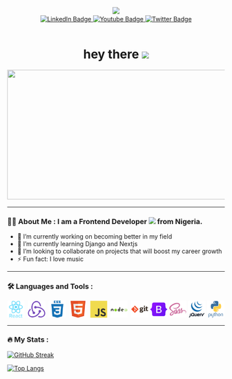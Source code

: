 <div id="header" align="center">
<img src="https://media.giphy.com/media/M9gbBd9nbDrOTu1Mqx/giphy.gif" width="100"/>
  <div id="badges">
  <a href="www.linkedin.com/in/plut0r">
    <img src="https://img.shields.io/badge/LinkedIn-blue?style=for-the-badge&logo=linkedin&logoColor=white" alt="LinkedIn Badge"/>
  </a>
  <a href="https://www.youtube.com/channel/UCDzLoDHZUhpRV6GnZKSvzYQ">
    <img src="https://img.shields.io/badge/YouTube-red?style=for-the-badge&logo=youtube&logoColor=white" alt="Youtube Badge"/>
  </a>
  <a href="https://twitter.com/Plut0r__">
    <img src="https://img.shields.io/badge/Twitter-blue?style=for-the-badge&logo=twitter&logoColor=white" alt="Twitter Badge"/>
  </a>
</div>
  <img src="https://komarev.com/ghpvc/?username=Plut0r&style=flat-square&color=blue" alt=""/>
  <h1>
  hey there
  <img src="https://media.giphy.com/media/hvRJCLFzcasrR4ia7z/giphy.gif" width="30px"/>
</h1>
</div>
<div align="center">
  <img src="https://media.giphy.com/media/dWesBcTLavkZuG35MI/giphy.gif" width="600" height="300"/>
</div>

---

### :woman_technologist: About Me : I am a Frontend Developer <img src="https://media.giphy.com/media/WUlplcMpOCEmTGBtBW/giphy.gif" width="30"> from Nigeria.
- 🔭 I’m currently working on becoming better in my field
- 🌱 I’m currently learning Django and Nextjs
- 👯 I’m looking to collaborate on projects that will boost my career growth
- ⚡ Fun fact: I love music 

---

### :hammer_and_wrench: Languages and Tools :
<div>
  <img src="https://github.com/devicons/devicon/blob/master/icons/react/react-original-wordmark.svg" title="React" alt="React" width="40" height="40"/>&nbsp;
  <img src="https://github.com/devicons/devicon/blob/master/icons/redux/redux-original.svg" title="Redux" alt="Redux " width="40" height="40"/>&nbsp;
  <img src="https://github.com/devicons/devicon/blob/master/icons/css3/css3-plain-wordmark.svg"  title="CSS3" alt="CSS" width="40" height="40"/>&nbsp;
  <img src="https://github.com/devicons/devicon/blob/master/icons/html5/html5-original.svg" title="HTML5" alt="HTML" width="40" height="40"/>&nbsp;
  <img src="https://github.com/devicons/devicon/blob/master/icons/javascript/javascript-original.svg" title="JavaScript" alt="JavaScript" width="40" height="40"/>&nbsp;
  <img src="https://github.com/devicons/devicon/blob/master/icons/nodejs/nodejs-original-wordmark.svg" title="NodeJS" alt="NodeJS" width="40" height="40"/>&nbsp;
  <img src="https://github.com/devicons/devicon/blob/master/icons/git/git-original-wordmark.svg" title="Git" alt="Git" width="40" height="40"/>
  <img src="https://github.com/devicons/devicon/blob/master/icons/bootstrap/bootstrap-original.svg" title="Bootstrap" alt="Bootstrap" width="40" height="40"/>
  <img src="https://github.com/devicons/devicon/blob/1119b9f84c0290e0f0b38982099a2bd027a48bf1/icons/sass/sass-original.svg" title="Sass" alt="Sass" width="40" height="40" />
  <img src="https://github.com/devicons/devicon/blob/1119b9f84c0290e0f0b38982099a2bd027a48bf1/icons/jquery/jquery-original-wordmark.svg" title="jQuery" alt="jQuery" width="40" height="40" />
  <img src="https://github.com/devicons/devicon/blob/1119b9f84c0290e0f0b38982099a2bd027a48bf1/icons/python/python-original-wordmark.svg" title="python" alt="python" width="40" height="40" />
</div>

---

### :fire: My Stats :
[![GitHub Streak](http://github-readme-streak-stats.herokuapp.com?user=Plut0r&theme=dark&background=000000)](https://git.io/streak-stats)

[![Top Langs](https://github-readme-stats.vercel.app/api/top-langs/?username=Plut0r&layout=compact&theme=vision-friendly-dark)](https://github.com/anuraghazra/github-readme-stats)

<!--
**Plut0r/Plut0r** is a ✨ _special_ ✨ repository because its `README.md` (this file) appears on your GitHub profile.

Here are some ideas to get you started:

- 🔭 I’m currently working on ...
- 🌱 I’m currently learning ...
- 👯 I’m looking to collaborate on ...
- 🤔 I’m looking for help with ...
- 💬 Ask me about ...
- 📫 How to reach me: ...
- 😄 Pronouns: ...
- ⚡ Fun fact: ...
-->
